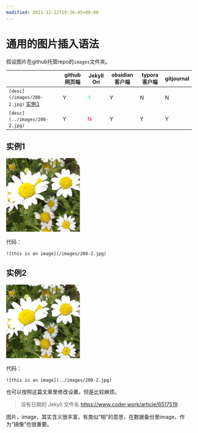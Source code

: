 ```yaml
---
modified: 2021-12-22T19:36:45+08:00
---
```


# 通用的图片插入语法

假设图片在github托管repo的`images`文件夹。



|                               | github网页端                | Jekyll Ori | obsidian客户端 | typora客户端 | gitjournal |
| ----------------------------- | --------------------------- | ---------- | -------------- | ------------ | ---------- |
|`[desc](/images/200-2.jpg)` [实例1](2021-12-22-hard%20life.md#实例1)   | Y | <font color='#12e2ca'>Y</font>          | Y              | N            | N          |
|`[desc](../images/200-2.jpg)` | Y | <font color='#e3163f'>N</font>          | Y              | Y            | Y          |

## 实例1
![this is an image](/images/200-2.jpg)

代码：
```
![this is an image](/images/200-2.jpg)
```

## 实例2
![this is an image](../images/200-2.jpg)

代码：
```
![this is an image](../images/200-2.jpg)
```

也可以按照这篇文章里修改设置，但是比较麻烦。

> 没有日期的 Jekyll 文件名
> https://www.coder.work/article/6517519

图片，image，其实含义很丰富，有类似“相”的意思，在数据备份里image，作为“镜像”也很重要。
